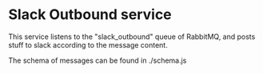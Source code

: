 # Slack Outbound service

This service listens to the "slack_outbound" queue of RabbitMQ, and posts stuff to slack according to the message content.

The schema of messages can be found in ./schema.js
